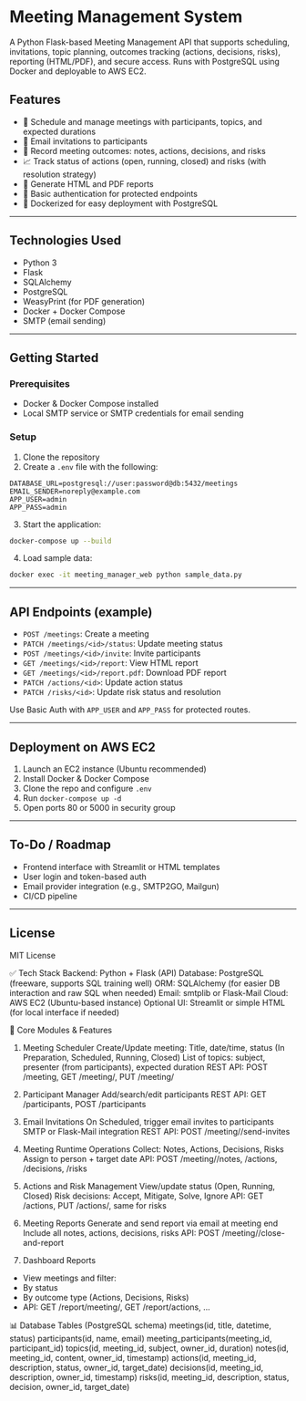 # Meeting Management System

A Python Flask-based Meeting Management API that supports scheduling, invitations, topic planning, outcomes tracking (actions, decisions, risks), reporting (HTML/PDF), and secure access. Runs with PostgreSQL using Docker and deployable to AWS EC2.

## Features

- 📅 Schedule and manage meetings with participants, topics, and expected durations
- 📧 Email invitations to participants
- 📝 Record meeting outcomes: notes, actions, decisions, and risks
- 📈 Track status of actions (open, running, closed) and risks (with resolution strategy)
- 🧾 Generate HTML and PDF reports
- 🔐 Basic authentication for protected endpoints
- 🐳 Dockerized for easy deployment with PostgreSQL

---

## Technologies Used

- Python 3
- Flask
- SQLAlchemy
- PostgreSQL
- WeasyPrint (for PDF generation)
- Docker + Docker Compose
- SMTP (email sending)

---

## Getting Started

### Prerequisites
- Docker & Docker Compose installed
- Local SMTP service or SMTP credentials for email sending

### Setup

1. Clone the repository
2. Create a `.env` file with the following:

```env
DATABASE_URL=postgresql://user:password@db:5432/meetings
EMAIL_SENDER=noreply@example.com
APP_USER=admin
APP_PASS=admin
```

3. Start the application:

```bash
docker-compose up --build
```

4. Load sample data:

```bash
docker exec -it meeting_manager_web python sample_data.py
```

---

## API Endpoints (example)

- `POST /meetings`: Create a meeting
- `PATCH /meetings/<id>/status`: Update meeting status
- `POST /meetings/<id>/invite`: Invite participants
- `GET /meetings/<id>/report`: View HTML report
- `GET /meetings/<id>/report.pdf`: Download PDF report
- `PATCH /actions/<id>`: Update action status
- `PATCH /risks/<id>`: Update risk status and resolution

Use Basic Auth with `APP_USER` and `APP_PASS` for protected routes.

---

## Deployment on AWS EC2

1. Launch an EC2 instance (Ubuntu recommended)
2. Install Docker & Docker Compose
3. Clone the repo and configure `.env`
4. Run `docker-compose up -d`
5. Open ports 80 or 5000 in security group

---

## To-Do / Roadmap

- Frontend interface with Streamlit or HTML templates
- User login and token-based auth
- Email provider integration (e.g., SMTP2GO, Mailgun)
- CI/CD pipeline

---

## License
MIT License








✅ Tech Stack
Backend: Python + Flask (API)
Database: PostgreSQL (freeware, supports SQL training well)
ORM: SQLAlchemy (for easier DB interaction and raw SQL when needed)
Email: smtplib or Flask-Mail
Cloud: AWS EC2 (Ubuntu-based instance)
Optional UI: Streamlit or simple HTML (for local interface if needed)

🧱 Core Modules & Features
1. Meeting Scheduler
Create/Update meeting:
Title, date/time, status (In Preparation, Scheduled, Running, Closed)
List of topics: subject, presenter (from participants), expected duration
REST API: POST /meeting, GET /meeting/<id>, PUT /meeting/<id>

2. Participant Manager
Add/search/edit participants
REST API: GET /participants, POST /participants

3. Email Invitations
On Scheduled, trigger email invites to participants
SMTP or Flask-Mail integration
REST API: POST /meeting/<id>/send-invites

4. Meeting Runtime Operations
Collect:
Notes, Actions, Decisions, Risks
Assign to person + target date
API: POST /meeting/<id>/notes, /actions, /decisions, /risks

5. Actions and Risk Management
View/update status (Open, Running, Closed)
Risk decisions: Accept, Mitigate, Solve, Ignore
API: GET /actions, PUT /actions/<id>, same for risks

6. Meeting Reports
Generate and send report via email at meeting end
Include all notes, actions, decisions, risks
API: POST /meeting/<id>/close-and-report

7. Dashboard Reports
* View meetings and filter:
* By status
* By outcome type (Actions, Decisions, Risks)
* API: GET /report/meeting/<id>, GET /report/actions, ...

📊 Database Tables (PostgreSQL schema)
meetings(id, title, datetime, status)
participants(id, name, email)
meeting_participants(meeting_id, participant_id)
topics(id, meeting_id, subject, owner_id, duration)
notes(id, meeting_id, content, owner_id, timestamp)
actions(id, meeting_id, description, status, owner_id, target_date)
decisions(id, meeting_id, description, owner_id, timestamp)
risks(id, meeting_id, description, status, decision, owner_id, target_date)

